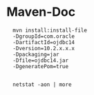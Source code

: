 # Maven-Doc
      mvn install:install-file 
      -DgroupId=com.oracle 
      -DartifactId=ojdbc14 
      -Dversion=10.2.x.x.x 
      -Dpackaging=jar 
      -Dfile=ojdbc14.jar 
      -DgeneratePom=true
      
      
      netstat -aon | more
